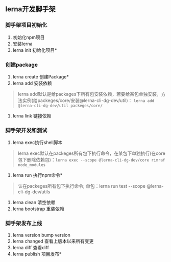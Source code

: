 ## lerna开发脚手架
### 脚手架项目初始化
  1. 初始化npm项目
  1. 安装lerna
  1. lerna init 初始化项目*

### 创建package
  1. lerna create 创建Package*
  1. lerna add 安装依赖
  > lerna add默认是给packages下所有包安装依赖，若要给某包单独安装，方法实例(给packeges/core/安装@lerna-cli-dg-dev/util)： `lerna add @lerna-cli-dg-dev/util packeges/core/`
  1. lerna link 链接依赖

### 脚手架开发和测试
  1. lerna exec执行shell脚本
  > lerna exec默认在packeges所有包下执行命令，在某包下单独执行(在core包下删除依赖包)：`lerna exec --scope @lerna-cli-dg-dev/core rimraf node_modules`
  1. lerna run 执行npm命令*
  > 认在packeges所有包下执行命令; 单包：lerna run test --scope @lerna-cli-dg-dev/utils
  1. lerna clean 清空依赖
  1. lerna bootstrap 重装依赖

### 脚手架发布上线
  1. lerna version bump version
  1. lerna changed 查看上版本以来所有变更
  1. lerna diff 查看diff
  1. lerna publish 项目发布*